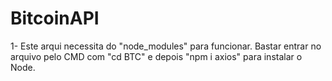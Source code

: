 # BitcoinAPI

1- Este arqui necessita do "node_modules" para funcionar. Bastar entrar no arquivo pelo CMD com "cd BTC" e depois "npm i axios" para instalar o Node.
